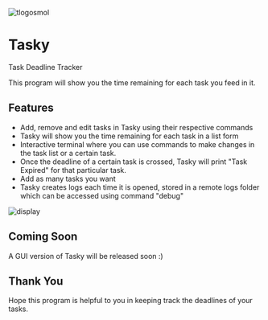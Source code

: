 ![tlogosmol](https://user-images.githubusercontent.com/68178267/155870910-63057524-5817-4ae1-9c21-79b90d0d16d6.png)
# Tasky
Task Deadline Tracker

This program will show you the time remaining for each task you feed in it.

## Features
- Add, remove and edit tasks in Tasky using their respective commands
- Tasky will show you the time remaining for each task in a list form
- Interactive terminal where you can use commands to make changes in the task list or a certain task.
- Once the deadline of a certain task is crossed, Tasky will print "Task Expired" for that particular task.
- Add as many tasks you want
- Tasky creates logs each time it is opened, stored in a remote logs folder which can be accessed using command "debug"

![display](https://user-images.githubusercontent.com/68178267/155871056-dde47e06-20e1-4c7d-bc37-07de243df4d1.png)

## Coming Soon
A GUI version of Tasky will be released soon :)

## Thank You
Hope this program is helpful to you in keeping track the deadlines of your tasks.
